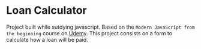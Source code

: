 # Loan Calculator

Project built while sutdying javascript. Based on the `Modern JavaScript from the beginning` course on [Udemy](https://www.udemy.com/modern-javascript-from-the-beginning).
This project consists on a form to calculate how a loan will be paid.
